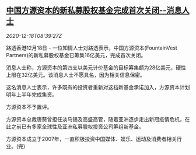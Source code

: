 <!--1608281626000-->
[中国方源资本的新私募股权基金完成首次关闭--消息人士](https://cn.reuters.com/article/china-fountainvest-pe-1218-idCNKBS28S0X9)
------

<div><i>2020-12-18T08:39:27Z</i></div><p>路透香港12月18日 - 一位知情人士对路透表示，中国方源资本(FountainVest Partners)的新私募股权基金已筹集16亿美元，完成首次关闭。</p><p>消息人士称，方源资本的第四支以美元计价基金的目标筹集额为28亿美元，硬性上限在32亿美元。该消息人士不愿具名，因为相关信息保密。</p><p>这名消息人士表示，许多既有的投资者重新对这档新基金承诺加入，方源资本计划明年上半年完成集资。</p><p>方源资本不予置评。</p><p>方源资本总裁唐葵曾担任淡马锡及高盛高管，随着亚洲逐步走出新冠疫情危机，在此之前已有多家全球性及亚洲私募股权投资公司筹组新基金。</p><p>方源资本成立于2007年，一直积极投资中国媒体、娱乐、运动及消费者相关行业。(完)</p>

